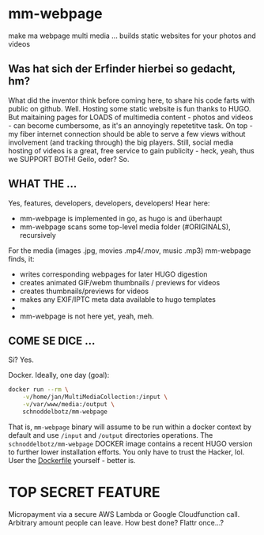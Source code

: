 # mm-webpage

make ma webpage multi media ... builds static websites for your photos and videos

## Was hat sich der Erfinder hierbei so gedacht, hm?

What did the inventor think before coming here, to share his code farts with public on github. Well. Hosting some static website is fun thanks to HUGO.
But maitaining pages for LOADS of multimedia content - photos and videos - can become cumbersome, as it's an annoyingly repetetitve task. On top - my fiber internet connection should be able to serve a few views without involvement (and tracking through) the big players. Still, social media hosting of videos is a great, free service to gain publicity - heck, yeah, thus we SUPPORT BOTH! Geilo, oder? So.

## WHAT THE ...

Yes, features, developers, developers, developers! Hear here:

- mm-webpage is implemented in go, as hugo is and überhaupt
- mm-webpage scans some top-level media folder (#ORIGINALS), recursively

For the media (images .jpg, movies .mp4/.mov, music .mp3) mm-webpage finds, it:

- writes corresponding webpages for later HUGO digestion
- creates animated GIF/webm thumbnails / previews for videos
- creates thumbnails/previews for videos
- makes any EXIF/IPTC meta data available to hugo templates 
- 
- mm-webpage is not here yet, yeah, meh.

## COME SE DICE ...

Si? Yes.

Docker. Ideally, one day (goal):

```bash
docker run --rm \
    -v/home/jan/MultiMediaCollection:/input \
    -v/var/www/media:/output \ 
    schnoddelbotz/mm-webpage
```

That is, `mm-webpage` binary will assume to be run within a docker context by default and use `/input` and `/output` directories operations. The `schnoddelbotz/mm-webpage` DOCKER image contains a recent HUGO version to further lower installation efforts. You only have to trust the Hacker, lol. User the [Dockerfile](./Dockerfile) yourself - better is.

# TOP SECRET FEATURE 

Micropayment via a secure AWS Lambda or Google Cloudfunction call. Arbitrary amount people can leave. How best done? Flattr once...?
